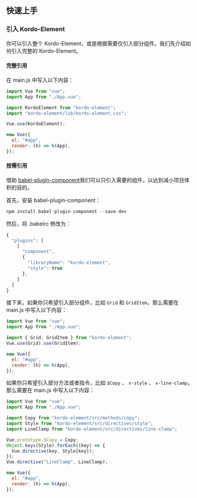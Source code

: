 ## 快速上手

### 引入 Kordo-Element

你可以引入整个 Kordo-Element，或是根据需要仅引入部分组件。我们先介绍如何引入完整的 Kordo-Element。

#### 完整引用

在 main.js 中写入以下内容：

```javascript
import Vue from "vue";
import App from "./App.vue";

import KordoElement from "kordo-element";
import "kordo-element/lib/kordo-element.css";

Vue.use(KordoElement);

new Vue({
  el: "#app",
  render: (h) => h(App),
});
```

#### 按需引用

借助 [babel-plugin-component](https://github.com/ElementUI/babel-plugin-component)我们可以只引入需要的组件，以达到减小项目体积的目的。

首先，安装 babel-plugin-component：

```javascript
npm install babel-plugin-component --save-dev
```

然后，将 .babelrc 修改为：

```javascript
{
  "plugins": [
    [
      "component",
      {
        "libraryName": "kordo-element",
        "style": true
      },
    ]
  ]
}
```

接下来，如果你只希望引入部分组件，比如 `Grid` 和 `GridItem`，那么需要在 main.js 中写入以下内容：

```javascript
import Vue from "vue";
import App from "./App.vue";

import { Grid, GridItem } from "kordo-element";
Vue.use(Grid).use(GridItem);

new Vue({
  el: "#app",
  render: (h) => h(App),
});
```

如果你只希望引入部分方法或者指令，比如 `$Copy` 、 `v-style` 、 `v-line-clamp`，那么需要在 main.js 中写入以下内容：

```javascript
import Vue from "vue";
import App from "./App.vue";

import Copy from "kordo-element/src/methods/copy";
import Style from "kordo-element/src/directives/style";
import LineClamp from "kordo-element/src/directives/line-clamp";

Vue.prototype.$Copy = Copy;
Object.keys(Style).forEach((key) => {
  Vue.directive(key, Style[key]);
});
Vue.directive("LineClamp", LineClamp);

new Vue({
  el: "#app",
  render: (h) => h(App),
});
```
